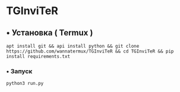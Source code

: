 # TGInviTeR

## • Установка ( Termux )
```
apt install git && api install python && git clone https://github.com/wannatermux/TGInviTeR && cd TGInviTeR && pip install requirements.txt 
```

### • Запуск

```
python3 run.py
```
